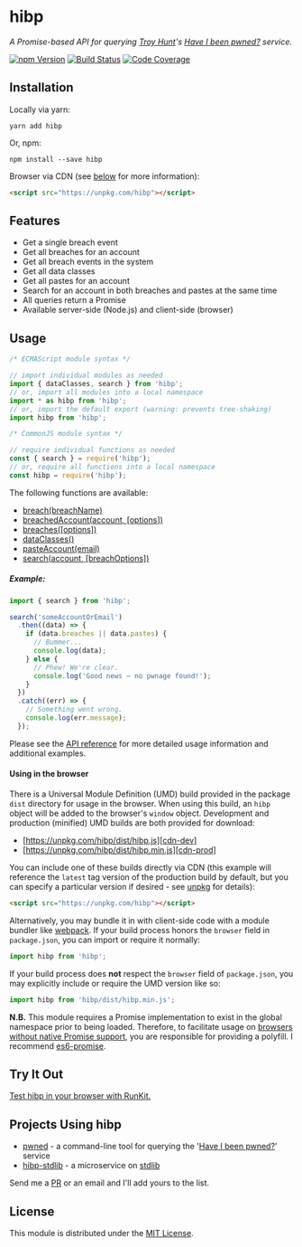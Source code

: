 # hibp

*A Promise-based API for querying [Troy Hunt][troy]'s
[Have I been pwned?][haveibeenpwned] service.*

[![npm Version][npm-image]][npm-url]
[![Build Status][travis-image]][travis-url]
[![Code Coverage][coveralls-image]][coveralls-url]

## Installation

Locally via yarn:

```shell
yarn add hibp
```

Or, npm:

```shell
npm install --save hibp
```

Browser via CDN (see [below](#using-in-the-browser) for more information):

```html
<script src="https://unpkg.com/hibp"></script>
```

## Features

* Get a single breach event
* Get all breaches for an account
* Get all breach events in the system
* Get all data classes
* Get all pastes for an account
* Search for an account in both breaches and pastes at the same time
* All queries return a Promise
* Available server-side (Node.js) and client-side (browser)

## Usage

```javascript
/* ECMAScript module syntax */

// import individual modules as needed
import { dataClasses, search } from 'hibp';
// or, import all modules into a local namespace
import * as hibp from 'hibp';
// or, import the default export (warning: prevents tree-shaking)
import hibp from 'hibp';

/* CommonJS module syntax */

// require individual functions as needed
const { search } = require('hibp');
// or, require all functions into a local namespace
const hibp = require('hibp');
```

The following functions are available:

* [breach(breachName)](API.md#breach)
* [breachedAccount(account, [options])](API.md#breachedaccount)
* [breaches([options])](API.md#breaches)
* [dataClasses()](API.md#dataclasses)
* [pasteAccount(email)](API.md#pasteaccount)
* [search(account, [breachOptions])](API.md#search)

##### Example:

```javascript
import { search } from 'hibp';

search('someAccountOrEmail')
  .then((data) => {
    if (data.breaches || data.pastes) {
      // Bummer...
      console.log(data);
    } else {
      // Phew! We're clear.
      console.log('Good news — no pwnage found!');
    }
  })
  .catch((err) => {
    // Something went wrong.
    console.log(err.message);
  });
```

Please see the [API reference](API.md) for more detailed usage information and
additional examples.

#### Using in the browser

There is a Universal Module Definition (UMD) build provided in the package
`dist` directory for usage in the browser. When using this build, an `hibp`
object will be added to the browser's `window` object. Development and
production (minified) UMD builds are both provided for download:

* [https://unpkg.com/hibp/dist/hibp.js][cdn-dev]
* [https://unpkg.com/hibp/dist/hibp.min.js][cdn-prod]

You can include one of these builds directly via CDN (this example will
reference the `latest` tag version of the production build by default, but you
can specify a particular version if desired - see [unpkg][unpkg] for details):

```html
<script src="https://unpkg.com/hibp"></script>
```

Alternatively, you may bundle it in with client-side code with a module bundler
like [webpack][webpack]. If your build process honors the
`browser` field in `package.json`, you can import or require it normally:

```javascript
import hibp from 'hibp';
```

If your build process does **not** respect the `browser` field of
`package.json`, you may explicitly include or require the UMD version like so:

```javascript
import hibp from 'hibp/dist/hibp.min.js';
```

**N.B.** This module requires a Promise implementation to exist in the global
namespace prior to being loaded. Therefore, to facilitate usage on
[browsers without native Promise support][caniuse-promise], you are responsible
for providing a polyfill. I recommend [es6-promise][es6-promise].

## Try It Out

[Test hibp in your browser with RunKit.][runkit]

## Projects Using hibp

* [pwned][pwned] - a command-line tool for querying the
  '[Have I been pwned?][haveibeenpwned]' service
* [hibp-stdlib][hibp-stdlib] - a microservice on [stdlib][stdlib]

Send me a [PR][pulls] or an email and I'll add yours to the list.

## License

This module is distributed under the [MIT License][license].

[npm-image]: https://img.shields.io/npm/v/hibp.svg?style=flat-square
[npm-url]: https://www.npmjs.com/package/hibp
[travis-image]: https://img.shields.io/travis/wKovacs64/hibp.svg?style=flat-square
[travis-url]: https://travis-ci.org/wKovacs64/hibp
[coveralls-image]: https://img.shields.io/coveralls/wKovacs64/hibp.svg?style=flat-square
[coveralls-url]: https://coveralls.io/github/wKovacs64/hibp
[troy]: http://www.troyhunt.com
[haveibeenpwned]: https://haveibeenpwned.com
[es6-promise]: https://github.com/stefanpenner/es6-promise
[unpkg]: https://unpkg.com
[webpack]: https://webpack.github.io
[cdn-dev]: https://unpkg.com/hibp/dist/hibp.js
[cdn-prod]: https://unpkg.com/hibp/dist/hibp.min.js
[caniuse-promise]: http://caniuse.com/#search=promise
[runkit]: https://runkit.com/npm/hibp
[pwned]: https://github.com/wKovacs64/pwned
[pulls]: https://github.com/wKovacs64/hibp/pulls
[hibp-stdlib]: https://stdlib.com/services/wKovacs64/hibp
[stdlib]: https://stdlib.com
[license]: https://github.com/wKovacs64/hibp/tree/master/LICENSE.txt

